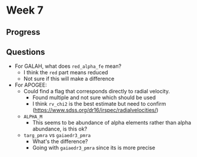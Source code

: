 # Week 7 

## Progress

## Questions

- For GALAH, what does `red_alpha_fe` mean?
  - I think the `red` part means reduced 
  - Not sure if this will make a difference
- For APOGEE:
  - Could find a flag that corresponds directly to radial velocity.
    - Found multiple and not sure which should be used
    - I think `rv_chi2` is the best estimate but need to confirm (https://www.sdss.org/dr16/irspec/radialvelocities/)
  - `ALPHA_M`
    - This seems to be abundance of alpha elements rather than alpha abundance, is this ok?
  - `targ_pmra` vs `gaiaedr3_pmra`
    - What's the difference?
    - Going with `gaiaedr3_pmra` since its is more precise
